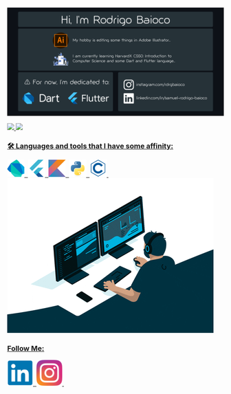 ![alt text](https://github.com/rdrgbaioco/rdrgbaioco/blob/main/images/hello.png?raw=true)
<div>
  <a href="https://github.com/rdrgbaioco">
  <img height="150" src="https://github-readme-stats.vercel.app/api/top-langs/?username=rdrgbaioco&show_icons=true&layout=compact&theme=dark&langs_count=8&hide_border"/>
  <img height="150" src="https://github-readme-streak-stats-2.herokuapp.com?user=rdrgbaioco&theme=github-dark&hide_border&date_format=j%20M%5B%20Y%5D"/>
</div>

### :hammer_and_wrench: Languages and tools that I have some affinity:

<div>
  <img src="https://github.com/rdrgbaioco/rdrgbaioco/blob/main/images/dart-original.svg" title="Dart" alt="Dart" width="40" height="40"/>&nbsp;
  <img src="https://github.com/rdrgbaioco/rdrgbaioco/blob/main/images/flutter-original.svg" title="Flutter" alt="Flutter" width="40" height="40"/>&nbsp;
  <img src="https://github.com/rdrgbaioco/rdrgbaioco/blob/main/images/kotlin-original.svg" title="Klotin" alt="Klotin" width="40" height="40"/>&nbsp;
  <img src="https://github.com/rdrgbaioco/rdrgbaioco/blob/main/images/python-original.svg" title="Python" alt="Python" width="40" height="40"/>&nbsp;
  <img src="https://github.com/rdrgbaioco/rdrgbaioco/blob/main/images/c-line.svg" title="C" alt="C" width="40" height="40"/>&nbsp;
</div>

<img src="https://github.com/rdrgbaioco/rdrgbaioco/blob/main/images/programing.gif?raw=true" class="aligncenter"/>


### Follow Me:
<div>
<a href="https://www.linkedin.com/in/samuel-rodrigo-baioco">
<img src="https://github.com/rdrgbaioco/rdrgbaioco/blob/main/images/linkedin-original.svg" alt="LinkedIn" width="60" height="60"/>&nbsp;
</a>
<a href="https://www.instagram.com/rdrgbaioco">
<img src="https://github.com/rdrgbaioco/rdrgbaioco/blob/main/images/instagram-original.svg" alt="Instagram" width="60" height="60"/>&nbsp;
</a>
</div>

<!---
rdrgbaioco/rdrgbaioco
--->